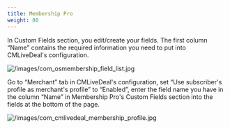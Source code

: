 ```yaml
---
title: Membership Pro
weight: 80
---
```

In Custom Fields section, you edit/create your fields. The first column “Name” contains the required information you need to put into CMLiveDeal's configuration.

![/images/com_osmembership_field_list.jpg](/images/com_osmembership_field_list.jpg)

Go to “Merchant” tab in CMLiveDeal's configuration, set “Use subscriber's profile as merchant's profile” to “Enabled”, enter the field name you have in the column “Name” in Membership Pro's Custom Fields section into the fields at the bottom of the page.

![/images/com_cmlivedeal_membership_profile.jpg](/images/com_cmlivedeal_membership_profile.jpg)